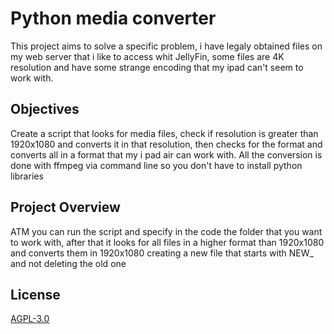 # Python media converter

This project aims to solve a specific problem, i have legaly obtained files on my web server that i like to access
whit JellyFin, some files are 4K resolution and have some strange encoding that my ipad can't seem to work with.
## Objectives

Create a script that looks for media files, check if resolution is greater than 1920x1080 and converts it in that resolution, then checks for the format and converts all in a format that my i pad air can work with. All the conversion is done with ffmpeg via command line so you don't have to install python libraries
## Project Overview
ATM you can run the script and specify in the code the folder that you want to work with, after that it looks for all files in a higher format than 1920x1080 and converts them in 1920x1080 creating a new file that starts with NEW_ and not deleting the old one
## License
[AGPL-3.0](https://choosealicense.com/licenses/agpl-3.0/)